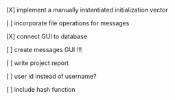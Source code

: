 
[X] implement a manually instantiated initialization vector

[ ] incorporate file operations for messages

[X] connect GUI to database

[ ] create messages GUI !!!

[ ] write project report

[ ] user id instead of username?

[ ] include hash function

